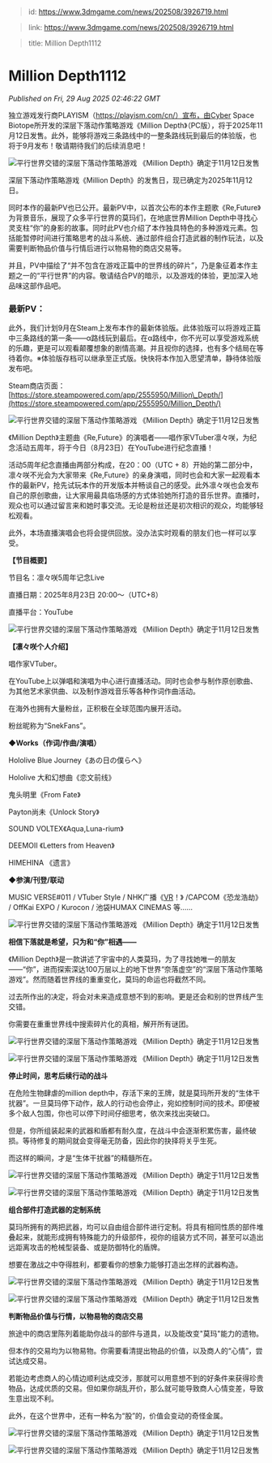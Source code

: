 > id: https://www.3dmgame.com/news/202508/3926719.html

> link: https://www.3dmgame.com/news/202508/3926719.html

> title: Million Depth1112

# Million Depth1112
_Published on Fri, 29 Aug 2025 02:46:22 GMT_

独立游戏发行商PLAYISM（https://playism.com/cn/）宣布，由Cyber Space Biotope所开发的深层下落动作策略游戏《Million Depth》（PC版），将于2025年11月12日发售。此外，能够将游戏三条路线中的一整条路线玩到最后的体验版，也将于9月发布！敬请期待我们的后续消息吧！

![平行世界交错的深层下落动作策略游戏 《Million Depth》确定于11月12日发售](https://img.3dmgame.com/uploads/images/news/20250829/1756435319_571050_png_r.webp)

深层下落动作策略游戏《Million Depth》的发售日，现已确定为2025年11月12日。

同时本作的最新PV也已公开。最新PV中，以首次公布的本作主题歌《Re,Future》为背景音乐，展现了众多平行世界的莫玛们，在地底世界Million Depth中寻找心灵支柱“你”的身影的故事。同时此PV也介绍了本作独具特色的多种游戏元素。包括能暂停时间进行策略思考的战斗系统、通过部件组合打造武器的制作玩法，以及需要判断物品价值与行情后进行以物易物的商店交易等。

并且，PV中描绘了“并不包含在游戏正篇中的世界线的碎片”，乃是象征着本作主题之一的“平行世界”的内容。敬请结合PV的暗示，以及游戏的体验，更加深入地品味这部作品吧。

### 最新PV：

此外，我们计划9月在Steam上发布本作的最新体验版。此体验版可以将游戏正篇中三条路线的第一条——α路线玩到最后。在α路线中，你不光可以享受游戏系统的乐趣，更是可以观看颠覆想象的剧情高潮。并且视你的选择，也有多个结局在等待着你。※体验版存档可以继承至正式版。快快将本作加入愿望清单，静待体验版发布吧。

Steam商店页面：[https://store.steampowered.com/app/2555950/Million\_Depth/](https://store.steampowered.com/app/2555950/Million_Depth/)

![平行世界交错的深层下落动作策略游戏 《Million Depth》确定于11月12日发售](https://img.3dmgame.com/uploads/images/news/20250829/1756435318_704126_jpg_r.jpg)

《Million Depth》主题曲《Re,Future》的演唱者——唱作家VTuber凛々咲，为纪念活动五周年，将于今日（8月23日）在YouTube进行纪念直播！

活动5周年纪念直播由两部分构成，在20：00（UTC + 8）开始的第二部分中，凛々咲不光会为大家带来《Re,Future》的亲身演唱，同时也会和大家一起观看本作的最新PV，抢先试玩本作的开发版本并畅谈自己的感受。此外凛々咲也会发布自己的原创歌曲，让大家用最具临场感的方式体验她所打造的音乐世界。直播时，观众也可以通过留言来和她时事交流。无论是粉丝还是初次相识的观众，均能够轻松观看。

此外，本场直播演唱会也将会提供回放。没办法实时观看的朋友们也一样可以享受。

**【节目概要】**

节目名：凛々咲5周年记念Live

直播日期：2025年8月23日 20:00～（UTC+8）

直播平台：YouTube

![平行世界交错的深层下落动作策略游戏 《Million Depth》确定于11月12日发售](https://img.3dmgame.com/uploads/images/news/20250829/1756435319_336483_png_r.webp)

**【凛々咲个人介绍】**

唱作家VTuber。

在YouTube上以弹唱和演唱为中心进行直播活动。同时也会参与制作原创歌曲、为其他艺术家供曲、以及制作游戏音乐等各种作词作曲活动。

在海外也拥有大量粉丝，正积极在全球范围内展开活动。

粉丝昵称为“SnekFans”。

**◆Works（作词/作曲/演唱）**

Hololive Blue Journey《あの日の僕らへ》

Hololive 大和幻想曲《恋文前线》

鬼头明里《From Fate》

Payton尚未《Unlock Story》

SOUND VOLTEX《Aqua,Luna-rium》

DEEMOⅡ 《Letters from Heaven》

HIMEHINA 《遗言》

**◆参演/刊登/联动**

MUSIC VERSE#011 / VTuber Style / NHK广播《[VR](https://www.3dmgame.com/tag/vr_1/)！》 /CAPCOM《恐龙浩劫》 / OffKai EXPO / Kurocon / 池袋HUMAX CINEMAS 等…… 

![平行世界交错的深层下落动作策略游戏 《Million Depth》确定于11月12日发售](https://img.3dmgame.com/uploads/images/news/20250829/1756435318_481132.png)

**相信下落就是希望，只为和“你”相遇——**

《Million Depth》是一款讲述了宇宙中的人类莫玛，为了寻找她唯一的朋友——“你”，进而探索深达100万层以上的地下世界“奈落虚空”的“深层下落动作策略游戏”。然而随着世界线的重重变化，莫玛的命运也将截然不同。

过去所作出的决定，将会对未来造成意想不到的影响。更是还会和别的世界线产生交错。

你需要在重重世界线中搜索碎片化的真相，解开所有谜团。

![平行世界交错的深层下落动作策略游戏 《Million Depth》确定于11月12日发售](https://img.3dmgame.com/uploads/images/news/20250829/1756435405_112622.png)

![平行世界交错的深层下落动作策略游戏 《Million Depth》确定于11月12日发售](https://img.3dmgame.com/uploads/images/news/20250829/1756435405_913685.png)

**停止时间，思考后续行动的战斗**

在危险生物肆虐的million depth中，存活下来的王牌，就是莫玛所开发的“生体干扰器”。一旦莫玛停下动作，敌人的行动也会停止，宛如控制时间的技术。即便被多个敌人包围，你也可以停下时间仔细思考，依次来找出突破口。

但是，你所组装起来的武器和盾都有耐久度，在战斗中会逐渐积累伤害，最终破损。等待修复的期间就会变得毫无防备，因此你的抉择将关乎生死。

而这样的瞬间，才是“生体干扰器”的精髓所在。

![平行世界交错的深层下落动作策略游戏 《Million Depth》确定于11月12日发售](https://img.3dmgame.com/uploads/images/news/20250829/1756435405_736658.png)

![平行世界交错的深层下落动作策略游戏 《Million Depth》确定于11月12日发售](https://img.3dmgame.com/uploads/images/news/20250829/1756435405_488859.png)

**组合部件打造武器的定制系统**

莫玛所拥有的两把武器，均可以自由组合部件进行定制。将具有相同性质的部件堆叠起来，就能形成拥有特殊能力的升级部件，视你的组装方式不同，甚至可以造出远距离攻击的枪械型装备、或是防御特化的盾牌。

想要在激战之中夺得胜利，都要看你的想象力能够打造出怎样的武器构造。

![平行世界交错的深层下落动作策略游戏 《Million Depth》确定于11月12日发售](https://img.3dmgame.com/uploads/images/news/20250829/1756435405_631879.png)

![平行世界交错的深层下落动作策略游戏 《Million Depth》确定于11月12日发售](https://img.3dmgame.com/uploads/images/news/20250829/1756435405_375300.png)

**判断物品价值与行情，以物易物的商店交易**

旅途中的商店里陈列着能助你战斗的部件与道具，以及能改变"莫玛"能力的遗物。

但本作的交易均为以物易物。你需要看清提出物品的价值，以及商人的“心情”，尝试达成交易。

若能边考虑商人的心情边顺利达成交涉，那就可以用意想不到的好条件来获得珍贵物品，达成优质的交易。但如果你胡乱开价，那么就可能导致商人心情变差，导致生意出现不利。

此外，在这个世界中，还有一种名为“股”的，价值会变动的奇怪金属。

![平行世界交错的深层下落动作策略游戏 《Million Depth》确定于11月12日发售](https://img.3dmgame.com/uploads/images/news/20250829/1756435438_863612.png)

![平行世界交错的深层下落动作策略游戏 《Million Depth》确定于11月12日发售](https://img.3dmgame.com/uploads/images/news/20250829/1756435438_827759.png)
